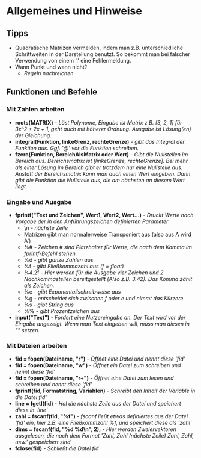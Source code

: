 # Allgemeines und Hinweise

## Tipps

- Quadratische Matrizen vermeiden, indem man z.B. unterschiedliche Schrittweiten in der Darstellung benutzt. So bekommt man bei falscher Verwendung von einem '.' eine Fehlermeldung.
- Wann Punkt und wann nicht?
    - *Regeln nachreichen*

## Funktionen und Befehle

### Mit Zahlen arbeiten
- **roots(MATRIX)** - *Löst Polynome, Eingabe ist Matrix z.B. [3, 2, 1] für 3x^2 + 2x + 1, geht auch mit höherer Ordnung. Ausgabe ist Lösung(en) der Gleichung.*
- **integral(Funktion, linkeGrenz, rechteGrenze)** - *gibt das Integral der Funktion aus. Ggf. '@' vor die Funktion schreiben.*
- **fzero(Funktion, BereichAlsMatrix oder Wert)** - *Gibt die Nullstellen im Bereich aus. Bereichsmatrix ist [linkeGrenze, rechteGrenze]. Bei mehr als einer Lösung im Bereich gibt er trotzdem nur eine Nullstelle aus. Anstatt der Bereichsmatrix kann man auch einen Wert eingeben. Dann gibt die Funktion die Nullstelle aus, die am nächsten an diesem Wert liegt.*

### Eingabe und Ausgabe
- **fprintf("Text und Zeichen", Wert1, Wert2, Wert...)** - *Druckt Werte nach Vorgabe der in den Anführungszeichen definierten Parameter*
    - \n *- nächste Zeile*
    - Matrizen gibt man normalerweise Transponiert aus (also aus A wird A')
    - %# *- Zeichen # sind Platzhalter für Werte, die nach dem Komma im fprintf-Befehl stehen.*
    - %d *- gibt ganze Zahlen aus*
    - %f *- gibt Fließkommazahl aus (f = float)*
    - %4.2f *- Hier werden für die Ausgabe vier Zeichen und 2 Nachkommastellen bereitgestellt (Also z.B. 3.42). Das Komma zählt als Zeichen.*
    - %e *- gibt Exponentailschreibweise aus*
    - %g *- entscheidet sich zwischen f oder e und nimmt das Kürzere*
    - %s *- gibt String aus*
    - %% *- gibt Prozentzeichen aus*
- **input("Text")** - *Fordert eine Nutzereingabe an. Der Text wird vor der Eingabe angezeigt. Wenn man Text eingeben will, muss man diesen in "" setzen.*

### Mit Dateien arbeiten
- **fid = fopen(Dateiname, "r")** - *Öffnet eine Datei und nennt diese 'fid'*
- **fid = fopen(Dateiname, "w")** - *Öffnet ein Datei zum schreiben und nennt diese 'fid'*
- **fid = fopen(Dateiname, "r+")** - *Öffnet eine Datei zum lesen und schreiben und nennt diese 'fid'*
- **fprintf(fid, Formatstring, Variablen)** - *Schreibt den Inhalt der Variable in die Datei fid'*
- **line = fgetl(fid)** - *Hol die nächste Zeile aus der Datei und speichert diese in 'line'*
- **zahl = fscanf(fid, "%f")** - *fscanf ließt etwas definiertes aus der Datei 'fid' ein, hier z.B. eine Fließkommzahl %f, und speichert diese als 'zahl'*
- **dims = fscanf(fid, "%d %d\n", 2);** - *Hier werden Zweiervektoren ausgelesen, die nach dem Format 'Zahl, Zahl (nächste Zeile) Zahl, Zahl, usw.' gespeichert sind*
- **fclose(fid)** - *Schließt die Datei fid*
